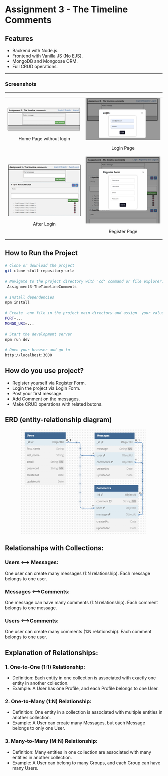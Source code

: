 # Assignment 3 - The Timeline Comments
## Features

- Backend with Node.js.
- Frontend with Vanilla JS (No EJS).
- MongoDB and Mongoose ORM.
- Full CRUD operations.

---

### Screenshots
---
<p align="center">
  <table align='center'>
    <tr>
      <td align="center">
        <img src="./front-end/images/front.png" alt="Front Page" width="300">
        <p>Home Page without login</p>
      </td>
      <td align="center">
        <img src="./front-end/images/front-login.png" alt="Login Page" width="300">
        <p>Login Page</p>
      </td>
    </tr>
    <tr>
      <td align="center">
        <img src="./front-end/images/front-after-login.png" alt="After Login" width="300">
        <p>After Login</p>
      </td>
      <td align="center">
        <img src="./front-end/images/register.png" alt="Register Page" width="300">
        <p>Register Page</p>
      </td>
    </tr>
  </table>
</p>



## How to Run the Project

```bash
# Clone or download the project
git clone <full-repository-url>

# Navigate to the project directory with 'cd' command or file explorer.
 Assignment3-TheTimelineComments

# Install dependencies
npm install

# Create .env file in the project main directory and assign  your values  to the variables.
PORT=...   
MONGO_URI=...

# Start the development server
npm run dev

# Open your browser and go to
http://localhost:3000
```

## How do you use project?
- Register yourself via Register Form.
- Login the project via Login Form.
- Post your first message.
- Add Comment on the messages.
- Make CRUD operations with related butons.

## ERD (entity-relationship diagram)
<p align="center">
  <img src="./front-end/images/erd-db.png" alt="ERD Diagram" width="400">
</p>

## Relationships with Collections:

### Users <--> Messages:
One user can create many messages (1:N relationship).
Each message belongs to one user.

### Messages <-->Comments:
One message can have many comments (1:N relationship).
Each comment belongs to one message.

### Users <-->Comments:
One user can create many comments (1:N relationship).
Each comment belongs to one user.

## Explanation of Relationships:

### 1. One-to-One (1:1) Relationship:
- Definition: Each entity in one collection is associated with exactly one entity in another collection.
- Example: A User has one Profile, and each Profile belongs to one User.
### 2. One-to-Many (1:N) Relationship:
- Definition: One entity in a collection is associated with multiple entities in another collection.
- Example: A User can create many Messages, but each Message belongs to only one User.
### 3. Many-to-Many (M:N) Relationship:
- Definition: Many entities in one collection are associated with many entities in another collection.
- Example: A User can belong to many Groups, and each Group can have many Users.